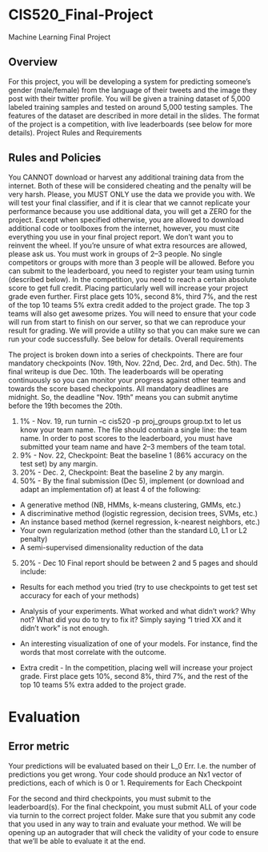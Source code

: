 # CIS520_Final-Project
Machine Learning Final Project

## Overview

For this project, you will be developing a system for predicting someone’s gender (male/female) from the language of their tweets and the image they post with their twitter profile. You will be given a training dataset of 5,000 labeled training samples and tested on around 5,000 testing samples. The features of the dataset are described in more detail in the slides.
The format of the project is a competition, with live leaderboards (see below for more details).
Project Rules and Requirements

## Rules and Policies

You CANNOT download or harvest any additional training data from the internet. Both of these will be considered cheating and the penalty will be very harsh. Please, you MUST ONLY use the data we provide you with. We will test your final classifier, and if it is clear that we cannot replicate your performance because you use additional data, you will get a ZERO for the project.
Except when specified otherwise, you are allowed to download additional code or toolboxes from the internet, however, you must cite everything you use in your final project report. We don’t want you to reinvent the wheel. If you’re unsure of what extra resources are allowed, please ask us.
You must work in groups of 2–3 people. No single competitors or groups with more than 3 people will be allowed.
Before you can submit to the leaderboard, you need to register your team using turnin (described below).
In the competition, you need to reach a certain absolute score to get full credit. Placing particularly well will increase your project grade even further. First place gets 10%, second 8%, third 7%, and the rest of the top 10 teams 5% extra credit added to the project grade. The top 3 teams will also get awesome prizes.
You will need to ensure that your code will run from start to finish on our server, so that we can reproduce your result for grading. We will provide a utility so that you can make sure we can run your code successfully. See below for details.
Overall requirements

The project is broken down into a series of checkpoints. There are four mandatory checkpoints (Nov. 19th, Nov. 22nd, Dec. 2rd, and Dec. 5th). The final writeup is due Dec. 10th. The leaderboards will be operating continuously so you can monitor your progress against other teams and towards the score based checkpoints. All mandatory deadlines are midnight. So, the deadline “Nov. 19th” means you can submit anytime before the 19th becomes the 20th.

1. 1% - Nov. 19, run turnin -c cis520 -p proj_groups group.txt to let us know your team name. The file should contain a single line: the team name. In order to post scores to the leaderboard, you must have submitted your team name and have 2–3 members of the team total.
2. 9% - Nov. 22, Checkpoint: Beat the baseline 1 (86% accuracy on the test set) by any margin.
3. 20% - Dec. 2, Checkpoint: Beat the baseline 2 by any margin.
4. 50% - By the final submission (Dec 5), implement (or download and adapt an implementation of) at least 4 of the following:
  - A generative method (NB, HMMs, k-means clustering, GMMs, etc.)
  - A discriminative method (logistic regression, decision trees, SVMs, etc.)
  - An instance based method (kernel regression, k-nearest neighbors, etc.)
  - Your own regularization method (other than the standard L0, L1 or L2 penalty)
  - A semi-supervised dimensionality reduction of the data
5. 20% - Dec 10 Final report should be between 2 and 5 pages and should include:
  - Results for each method you tried (try to use checkpoints to get test set accuracy for each of your methods)
  - Analysis of your experiments. What worked and what didn’t work? Why not? What did you do to try to fix it? Simply saying “I tried XX and it didn’t work” is not enough.
  - An interesting visualization of one of your models. For instance, find the words that most correlate with the outcome.

- Extra credit - In the competition, placing well will increase your project grade. First place gets 10%, second 8%, third 7%, and the rest of the top 10 teams 5% extra added to the project grade.

# Evaluation

## Error metric

Your predictions will be evaluated based on their L_0 Err. I.e. the number of predictions you get wrong. Your code should produce an Nx1 vector of predictions, each of which is 0 or 1.
Requirements for Each Checkpoint

For the second and third checkpoints, you must submit to the leaderboard(s). For the final checkpoint, you must submit ALL of your code via turnin to the correct project folder. Make sure that you submit any code that you used in any way to train and evaluate your method. We will be opening up an autograder that will check the validity of your code to ensure that we’ll be able to evaluate it at the end.
